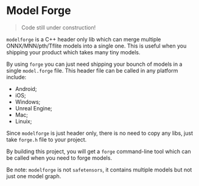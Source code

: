 # Model Forge

> Code still under construction!

`modelforge` is a C++ header only lib which can merge multiple ONNX/MNN/pth/Tflite models into a single one. This is useful when you shipping your product which takes many tiny models.

By using `forge` you can just need shipping your bounch of models in a single `model.forge` file. This header file can be called in any platform include:

- Android;
- iOS;
- Windows;
- Unreal Engine;
- Mac;
- Linuix;


Since `modelforge` is just header only, there is no need to copy any libs, just take `forge.h` file to your project.

By building this project, you will get a `forge` command-line tool which can be called when you need to forge models.

Be note:
`modelforge` is not `safetensors`, it contains multiple models but not just one model graph.